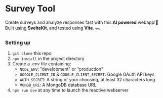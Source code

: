 # Survey Tool
Create surveys and analyze responses fast with this **AI powered** webapp!👋 <br>
Built using **SvelteKit**, and tested using **Vite**. 🏎️

### Setting up
1. ``git clone`` this repo
2. ``npm install`` in the project directory
3. Create a .env file containing:
    - `NODE_ENV`: "development" or "production"
    - `GOOGLE_CLIENT_ID` & `GOOGLE_CLIENT_SECRET`: Google OAuth API keys
    - `AUTH_SECRET`: A string of your choosing, at least 32 characters long
    - `MONGO_URI`: A MongoDB database URL
4. ``npm run dev`` at any time to launch the reactive webserver